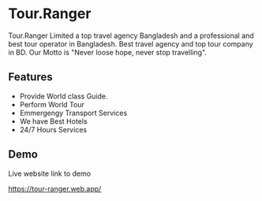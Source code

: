 # Tour.Ranger

Tour.Ranger Limited a top travel agency Bangladesh and a professional and best tour operator in Bangladesh. Best travel agency and top tour company in BD.
Our Motto is "Never loose hope, never stop travelling".

## Features

- Provide World class Guide.
- Perform World Tour
- Emmergengy Transport Services
- We have Best Hotels
- 24/7 Hours Services

## Demo

Live website link to demo

https://tour-ranger.web.app/
